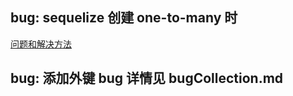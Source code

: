 ## bug: sequelize 创建 one-to-many 时

[问题和解决方法](https://stackoverflow.com/questions/28056211/how-to-choose-name-of-foreign-key-column-using-sequelize-and-mysql)

## bug: 添加外键 bug 详情见 bugCollection.md
